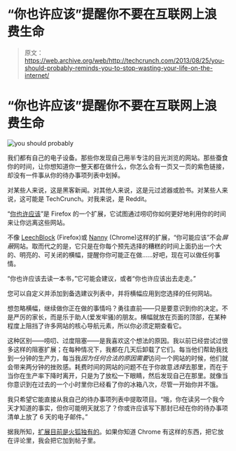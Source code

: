 # “你也许应该”提醒你不要在互联网上浪费生命

> 原文：<https://web.archive.org/web/http://techcrunch.com/2013/08/25/you-should-probably-reminds-you-to-stop-wasting-your-life-on-the-internet/>

# “你也许应该”提醒你不要在互联网上浪费生命

![you should probably](img/62e074358320d8165ac859f9b8f89946.png)

我们都有自己的电子设备。那些你发现自己用半专注的目光浏览的网站。那些蚕食你的时间，让你想知道你一整天都在做什么，你怎么会有一页又一页的紫色链接，却没有一件事从你的待办事项列表中划掉。

对某些人来说，这是黑客新闻。对其他人来说，这是元过滤器或脸书。对某些人来说，这可能是 TechCrunch。对我来说，是 Reddit。

“[你也许应该](https://web.archive.org/web/20230314041500/https://addons.mozilla.org/en-us/firefox/addon/you-should-probably/)”是 Firefox 的一个扩展，它试图通过唠叨你如何更好地利用你的时间来让你远离这些网站。

不像 [LeechBlock](https://web.archive.org/web/20230314041500/https://addons.mozilla.org/en-us/firefox/addon/leechblock/) (Firefox)或 [Nanny](https://web.archive.org/web/20230314041500/https://chrome.google.com/webstore/detail/nanny-for-google-chrome-t/cljcgchbnolheggdgaeclffeagnnmhno?hl=en) (Chrome)这样的扩展，“你可能应该”不会*屏蔽*网站。取而代之的是，它只是在你每个预先选择的糟糕的时间上面扔出一个大的、明亮的、可关闭的横幅，提醒你你可能正在做……好吧，现在可以做任何事情。

“你也许应该去读一本书，”它可能会建议，或者“你也许应该出去走走。”

您可以自定义并添加到备选建议列表中，并将横幅应用到您选择的任何网站。

想忽略横幅，继续做你正在做的事情吗？勇往直前——只是要意识到你的决定。不是严厉的家长，而是乐于助人(爱发牢骚)的朋友。横幅就放在页面的顶部，在某种程度上阻挡了许多网站的核心导航元素，所以你必须定期查看它。

这种区别——唠叨、过度阻塞——是我喜欢这个想法的原因。我以前已经尝试过很多这样的阻塞扩展；在每种情况下，我都在几天后卸载了它们。每当他们帮助我找到一分钟的生产力，每当我*因为任何合法的原因需要*访问一个网站的时候，他们就会带来两分钟的挫败感。耗费时间的网站的问题不在于你故意*选择*去那里，而在于当你在生产率下降时离开，只是为了放松一下眼睛，然后发现自己在那里。就像当你意识到在过去的一个小时里你已经看了你的冰箱八次，尽管一开始你并不饿。

我只希望它能直接从我自己的待办事项列表中提取项目。“哦，你在读另一个我今天才知道的事实，但你可能明天就忘了？你或许应该写下那封已经在你的待办事项清单上放了 6 天的电子邮件。”

据我所知，[扩展目前是火狐独有的](https://web.archive.org/web/20230314041500/https://addons.mozilla.org/en-us/firefox/addon/you-should-probably/)。如果你知道 Chrome 有这样的东西，把它放在评论里，我会把它加到帖子里。